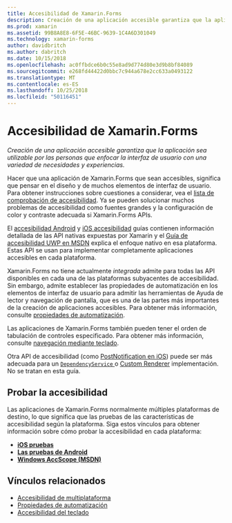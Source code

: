 ```yaml
---
title: Accesibilidad de Xamarin.Forms
description: Creación de una aplicación accesible garantiza que la aplicación sea utilizable por las personas que enfocar la interfaz de usuario con una variedad de necesidades y experiencias.
ms.prod: xamarin
ms.assetid: 99B8A8E8-6F5E-46BC-9639-1C4A6D301049
ms.technology: xamarin-forms
author: davidbritch
ms.author: dabritch
ms.date: 10/15/2018
ms.openlocfilehash: ac0ffbdce6b0c55e8ad9d774d80e3d9b8bf84089
ms.sourcegitcommit: e268fd44422d0bbc7c944a678e2cc633a0493122
ms.translationtype: MT
ms.contentlocale: es-ES
ms.lasthandoff: 10/25/2018
ms.locfileid: "50116451"
---
```

# <a name="xamarinforms-accessibility"></a>Accesibilidad de Xamarin.Forms

_Creación de una aplicación accesible garantiza que la aplicación sea utilizable por las personas que enfocar la interfaz de usuario con una variedad de necesidades y experiencias._

Hacer que una aplicación de Xamarin.Forms que sean accesibles, significa que pensar en el diseño y de muchos elementos de interfaz de usuario. Para obtener instrucciones sobre cuestiones a considerar, vea el [lista de comprobación de accesibilidad](~/cross-platform/app-fundamentals/accessibility.md). Ya se pueden solucionar muchos problemas de accesibilidad como fuentes grandes y la configuración de color y contraste adecuada si Xamarin.Forms APIs.

El [accesibilidad Android](~/android/app-fundamentals/accessibility.md) y [iOS accesibilidad](~/ios/app-fundamentals/accessibility.md) guías contienen información detallada de las API nativas expuestas por Xamarin y el [Guía de accesibilidad UWP en MSDN](https://msdn.microsoft.com/windows/uwp/accessibility/basic-accessibility-information) explica el enfoque nativo en esa plataforma. Estas API se usan para implementar completamente aplicaciones accesibles en cada plataforma.

Xamarin.Forms no tiene actualmente *integrada* admite para todas las API disponibles en cada una de las plataformas subyacentes de accesibilidad. Sin embargo, admite establecer las propiedades de automatización en los elementos de interfaz de usuario para admitir las herramientas de Ayuda de lector y navegación de pantalla, que es una de las partes más importantes de la creación de aplicaciones accesibles. Para obtener más información, consulte [propiedades de automatización](~/xamarin-forms/app-fundamentals/accessibility/automation-properties.md).

Las aplicaciones de Xamarin.Forms también pueden tener el orden de tabulación de controles especificado. Para obtener más información, consulte [navegación mediante teclado](~/xamarin-forms/app-fundamentals/accessibility/keyboard.md).

Otra API de accesibilidad (como [PostNotification en iOS](~/ios/app-fundamentals/accessibility.md)) puede ser más adecuada para un [ `DependencyService` ](~/xamarin-forms/app-fundamentals/dependency-service/index.md) o [Custom Renderer](~/xamarin-forms/app-fundamentals/custom-renderer/index.md) implementación. No se tratan en esta guía.

## <a name="testing-accessibility"></a>Probar la accesibilidad

Las aplicaciones de Xamarin.Forms normalmente múltiples plataformas de destino, lo que significa que las pruebas de las características de accesibilidad según la plataforma. Siga estos vínculos para obtener información sobre cómo probar la accesibilidad en cada plataforma:

- [**iOS pruebas**](~/ios/app-fundamentals/accessibility.md)
- [**Las pruebas de Android**](~/android/app-fundamentals/accessibility.md)
- [**Windows AccScope (MSDN)**](https://msdn.microsoft.com/library/windows/desktop/dn433239)

## <a name="related-links"></a>Vínculos relacionados

- [Accesibilidad de multiplataforma](~/cross-platform/app-fundamentals/accessibility.md)
- [Propiedades de automatización](~/xamarin-forms/app-fundamentals/accessibility/automation-properties.md)
- [Accesibilidad del teclado](~/xamarin-forms/app-fundamentals/accessibility/keyboard.md)

